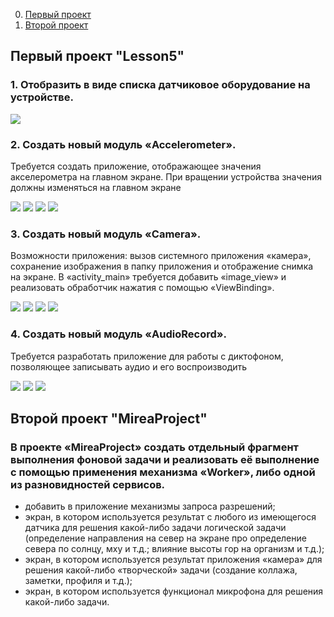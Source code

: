 
0. [Первый проект]()
1. [Второй проект]()

## Первый проект "Lesson5"


### 1. Отобразить в виде списка датчиковое оборудование на устройстве.
![](scr/1.jpg)


### 2. Создать новый модуль «Accelerometer». 
Требуется создать приложение, отображающее значения акселерометра на главном экране. При вращении устройства значения должны изменяться на главном экране

![](scr/2.jpg)
![](scr/3.jpg)
![](scr/4.jpg)
![](scr/5.jpg)

### 3. Создать новый модуль «Camera». 
Возможности приложения: вызов системного приложения «камера», сохранение изображения в папку приложения и отображение снимка на экране. В «activity_main» требуется добавить «image_view» и реализовать обработчик нажатия с помощью «ViewBinding». 

![](scr/6.jpg)
![](scr/7.jpg)
![](scr/8.jpg)
![](scr/9.jpg)


### 4. Создать новый модуль «AudioRecord».
Требуется разработать приложение для работы с диктофоном, позволяющее записывать аудио и его воспроизводить

![](scr/11.jpg)
![](scr/12.jpg)
![](scr/13.jpg)




## Второй проект "MireaProject"
### В проекте «MireaProject» создать отдельный фрагмент выполнения фоновой задачи и реализовать её выполнение с помощью применения механизма «Worker», либо одной из разновидностей сервисов. 
- добавить в приложение механизмы запроса разрешений;
- экран, в котором используется результат с любого из имеющегося датчика для решения какой-либо задачи логической задачи (определение направления на север на экране про определение севера по солнцу, мху и т.д.; влияние высоты гор на организм и т.д.);
- экран, в котором используется результат приложения «камера» для решения какой-либо «творческой» задачи (создание коллажа, заметки, профиля и т.д.);
- экран, в котором используется функционал микрофона для решения какой-либо задачи.
